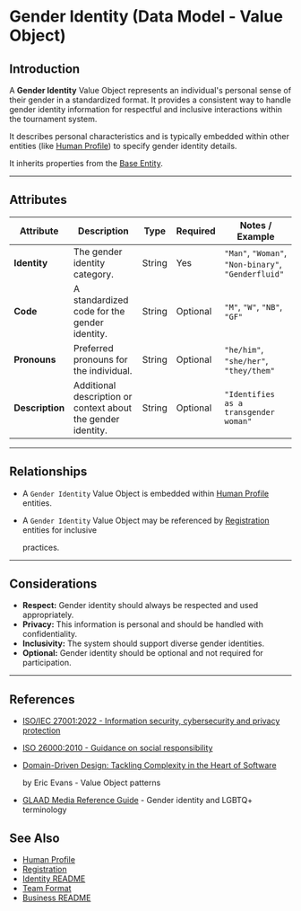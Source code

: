 # **Gender Identity** (Data Model - Value Object)

## **Introduction**

A **Gender Identity** Value Object represents an individual's personal sense of their gender in a standardized format.
It provides a consistent way to handle gender identity information for respectful and inclusive interactions within the
tournament system.

It describes personal characteristics and is typically embedded within other entities (like
[Human Profile](../profile/human.md)) to specify gender identity details.

It inherits properties from the [Base Entity](../../foundation/base_entity.md).

---

## **Attributes**

| Attribute       | Description                                                  | Type   | Required | Notes / Example                                     |
| --------------- | ------------------------------------------------------------ | ------ | -------- | --------------------------------------------------- |
| **Identity**    | The gender identity category.                                | String | Yes      | `"Man"`, `"Woman"`, `"Non-binary"`, `"Genderfluid"` |
| **Code**        | A standardized code for the gender identity.                 | String | Optional | `"M"`, `"W"`, `"NB"`, `"GF"`                        |
| **Pronouns**    | Preferred pronouns for the individual.                       | String | Optional | `"he/him"`, `"she/her"`, `"they/them"`              |
| **Description** | Additional description or context about the gender identity. | String | Optional | `"Identifies as a transgender woman"`               |

---

## **Relationships**

- A `Gender Identity` Value Object is embedded within [Human Profile](../profile/human.md) entities.
- A `Gender Identity` Value Object may be referenced by [Registration](../../registration/README.md) entities for inclusive

  practices.

---

## **Considerations**

- **Respect:** Gender identity should always be respected and used appropriately.
- **Privacy:** This information is personal and should be handled with confidentiality.
- **Inclusivity:** The system should support diverse gender identities.
- **Optional:** Gender identity should be optional and not required for participation.

---

## References

- [ISO/IEC 27001:2022 - Information security, cybersecurity and privacy protection](https://www.iso.org/standard/27001)
- [ISO 26000:2010 - Guidance on social responsibility](https://www.iso.org/standard/42546.html)
- [Domain-Driven Design: Tackling Complexity in the Heart of Software](https://www.amazon.com/Domain-Driven-Design-Tackling-Complexity-Software/dp/0321125215)

  by Eric Evans - Value Object patterns

- [GLAAD Media Reference Guide](https://www.glaad.org/reference) - Gender identity and LGBTQ+ terminology

## See Also

- [Human Profile](../profile/human.md)
- [Registration](../../registration/README.md)
- [Identity README](../../identity/README.md)
- [Team Format](../../discipline/stage/team_format.md)
- [Business README](../../README.md)

